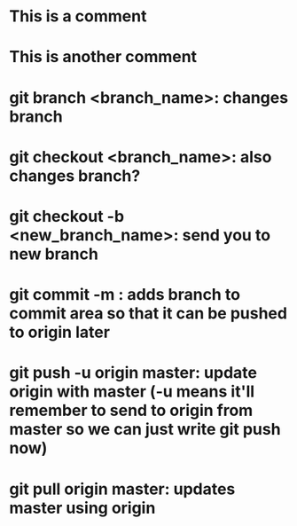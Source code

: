 # This is a comment

# This is another comment

# git branch <branch_name>: changes branch

# git checkout <branch_name>: also changes branch?

# git checkout -b <new_branch_name>: send you to new branch

# git commit -m <message>: adds branch to commit area so that it can be pushed to origin later

# git push -u origin master: update origin with master (-u means it'll remember to send to origin from master so we can just write git push now)

# git pull origin master: updates master using origin
